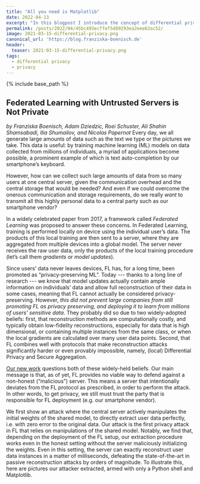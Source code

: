 ```yaml
---
title: "All you need is Matplotlib"
date: 2022-04-13
excerpt: "In this blogpost I introduce the concept of differential privacy and show you how it can be applied to perform privacy-preserving data analysis."
permalink: /posts/2022/04/45bc493ecffef5d89293ea2eee62ac52/
image: 2021-03-15-differential-privacy.png
canonical_url: 'https://blog.franziska-boenisch.de'
header:
  teaser: 2021-03-15-differential-privacy.png
tags:
  - differential privacy
  - privacy
---
```


<script src="//yihui.org/js/math-code.js"></script>
<!-- Just one possible MathJax CDN below. You may use others. -->
<script async
  src="//mathjax.rstudio.com/latest/MathJax.js?config=TeX-MML-AM_CHTML">
</script>

{% include base_path %}

## Federated Learning with Untrusted Servers is Not Private

*by Franziska Boenisch, Adam Dziedzic, Roei Schuster, Ali Shahin Shamsabadi, Ilia Shumailov, and Nicolas Papernot*
Every day, we all generate large amounts of data such as the text we type or the pictures we take. This data is useful: by training machine learning (ML) models on data collected from millions of individuals, a myriad of applications become possible, a prominent example of which is text auto-completion by our smartphone’s keyboard.

However, how can we collect such large amounts of data from so many users at one central server, given the communication overhead and the central storage that would be needed? And even if we could overcome the onerous communication and storage requirements, do we really *want* to transmit all this highly personal data to a central party such as our smartphone vendor? 

In a widely celebrated paper from 2017, a framework called *Federated Learning* was proposed to answer these concerns. In Federated Learning, training is performed locally on device using the individual user’s data. The products of this local training are then sent to a server, where they are aggregated from multiple devices into a global model. The server never receives the raw user data, only the products of the local training procedure (let’s call them *gradients* or *model updates*).





Since users’ data never leaves devices, FL has, for a long time, been promoted as “privacy-preserving ML”. Today --- thanks to a long line of research --- we know that model updates actually contain ample information on individuals’ data and allow full reconstruction of their data in some cases, meaning that FL cannot actually be considered privacy-preserving. However, *this did not prevent large companies from still promoting FL as privacy preserving, and deploying it to learn from millions of users’ sensitive data*. They probably did so due to two widely-adopted beliefs: first, that reconstruction methods are computationally costly, and typically obtain low-fidelity reconstructions, especially for data that is high dimensional, or containing multiple instances from the same class, or when the local gradients are calculated over many user data points. Second, that FL combines well with protocols that make reconstruction attacks significantly harder or even provably impossible, namely, (local) Differential Privacy and Secure Aggregation.

[Our new work](https://arxiv.org/pdf/2112.02918.pdf) questions both of these widely-held beliefs. Our main message is that, as of yet, FL provides no viable way to defend against a non-honest (“malicious”) server.  This means a server that intentionally deviates from the FL protocol as prescribed, in order to perform the attack. In other words, to get privacy, we still must trust the party that is responsible for FL deployment (e.g. our smartphone vendor).

We first show an attack where the central server actively manipulates the initial weights of the shared model, to directly extract user data perfectly, i.e. with zero error to the original data. Our attack is the first privacy attack in FL that relies on  manipulations of the shared model. Notably, we find that, depending on the deployment of the FL setup, our extraction procedure works even in the honest setting without  the server maliciously initializing the weights. Even in this setting, the server can exactly reconstruct user data instances in a matter of milliseconds, defeating the state-of-the-art in passive reconstruction attacks by orders of magnitude. To illustrate this, here are pictures our attacker extracted, armed with only a Python shell and Matplotlib.
